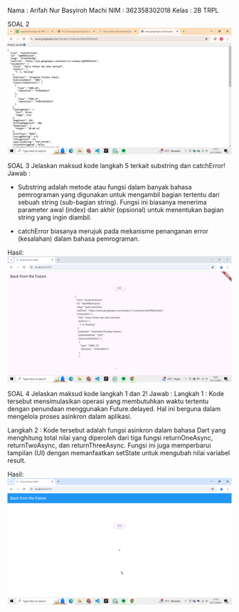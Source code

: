 Nama : Arifah Nur Basyiroh Machi 
NIM : 362358302018
Kelas : 2B TRPL

SOAL 2
![alt text](image.png)

SOAL 3
Jelaskan maksud kode langkah 5 terkait substring dan catchError!
Jawab :
- Substring adalah metode atau fungsi dalam banyak bahasa pemrograman yang digunakan untuk mengambil bagian tertentu dari sebuah string (sub-bagian string). Fungsi ini biasanya menerima parameter awal (index) dan akhir (opsional) untuk menentukan bagian string yang ingin diambil.

- catchError biasanya merujuk pada mekanisme penanganan error (kesalahan) dalam bahasa pemrograman.

Hasil:
![alt text](image-1.png)

SOAL 4
Jelaskan maksud kode langkah 1 dan 2!
Jawab :
Langkah 1 :
Kode tersebut mensimulasikan operasi yang membutuhkan waktu tertentu dengan penundaan menggunakan Future.delayed. Hal ini berguna dalam mengelola proses asinkron dalam aplikasi.

Langkah 2 : 
Kode tersebut adalah fungsi asinkron dalam bahasa Dart yang menghitung total nilai yang diperoleh dari tiga fungsi returnOneAsync, returnTwoAsync, dan returnThreeAsync. Fungsi ini juga memperbarui tampilan (UI) dengan memanfaatkan setState untuk mengubah nilai variabel result.

Hasil:
![alt text](image-2.png)